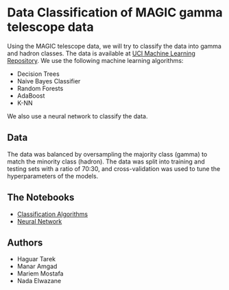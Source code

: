 # Data Classification of MAGIC gamma telescope data
Using the MAGIC telescope data, we will try to classify the data into gamma and hadron classes. The data is available at [UCI Machine Learning Repository](https://archive.ics.uci.edu/ml/datasets/MAGIC+Gamma+Telescope).
We use the following machine learning algorithms:
* Decision Trees
* Naive Bayes Classifier
* Random Forests
* AdaBoost  
* K-NN

We also use a neural network to classify the data.

## Data
The data was balanced by oversampling the majority class (gamma) to match the minority class (hadron). The data was split into training and testing sets with a ratio of 70:30, and cross-validation was used to tune the hyperparameters of the models.

## The Notebooks
* [Classification Algorithms](./Classification_Algorithms.ipynb)
* [Neural Network](./NeuralNetwork.ipynb)

## Authors
- Haguar Tarek
- Manar Amgad
- Mariem Mostafa
- Nada Elwazane